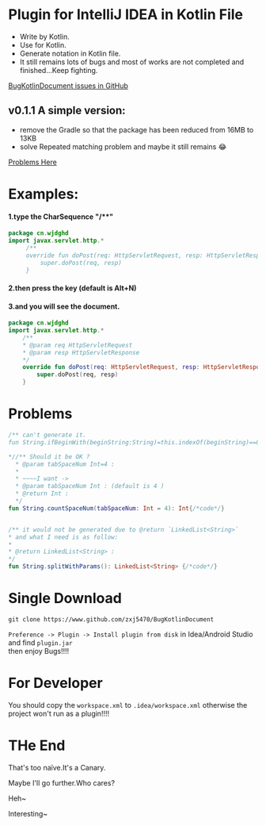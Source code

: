 # Plugin for IntelliJ IDEA in Kotlin File

- Write by Kotlin.
- Use for Kotlin.
- Generate notation in Kotlin file.
- It still remains lots of bugs and most of works are not completed and finished...Keep fighting.

[BugKotlinDocument issues in GitHub](https://github.com/zxj5470/BugKotlinDocument/issues)

## v0.1.1 A simple version:
- remove the Gradle so that the package has been reduced from 16MB to 13KB 
- solve Repeated matching problem and maybe it still remains :joy:

[Problems Here](#Problems)

# Examples:
#### 1.type the CharSequence "/**"
```kotlin
package cn.wjdghd
import javax.servlet.http.*
     /**
     override fun doPost(req: HttpServletRequest, resp: HttpServletResponse) {
         super.doPost(req, resp)
     }
```
#### 2.then press the key (default is Alt+N)
#### 3.and you will see the document.
```kotlin
package cn.wjdghd
import javax.servlet.http.*
    /**
    * @param req HttpServletRequest
    * @param resp HttpServletResponse
    */
    override fun doPost(req: HttpServletRequest, resp: HttpServletResponse) {
        super.doPost(req, resp)
    }
```
# <a name="Problems"></a>Problems
```kotlin
/** can't generate it.
fun String.ifBeginWith(beginString:String)=this.indexOf(beginString)==0

*//** Should it be OK ?
  * @param tabSpaceNum Int=4 : 
  * 
  * ~~~~I want ->
  * @param tabSpaceNum Int : (default is 4 ) 
  * @return Int :
  */
fun String.countSpaceNum(tabSpaceNum: Int = 4): Int{/*code*/}


/** it would not be generated due to @return `LinkedList<String>`
* and what I need is as follow:
* 
* @return LinkedList<String> :
*/
fun String.splitWithParams(): LinkedList<String> {/*code*/}

```
# Single Download
```
git clone https://www.github.com/zxj5470/BugKotlinDocument
```
`Preference -> Plugin -> Install plugin from disk` in Idea/Android Studio
and find `plugin.jar`  
then enjoy Bugs!!!!

# For Developer

You should 
copy the `workspace.xml` to 
`.idea/workspace.xml`
otherwise the project won't run as a plugin!!!!

# THe End

That's too naïve.It's a Canary.

Maybe I'll go further.Who cares?

Heh~

Interesting~

